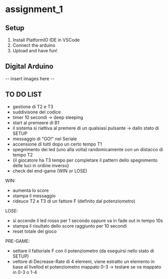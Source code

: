 # assignment_1
## Setup
1. Install PlatformIO IDE in VSCode
2. Connect the arduino
3. Upload and have fun!
## Digital Arduino 
-- insert images here --

## TO DO LIST
- gestione di T2 e T3
- suddivisone del codice 
- timer 10 secondi -> deep sleeping
- start al premeere di B1
- il sistema si riattiva al premere di un qualsiasi pulsante -> dallo stato di SETUP
- messaggio di "GO!" nel Seriale
- accensione di tutti dopo un certo tempo T1
- spegnimento dei led (uno alla volta) randomicamente con un distacco di tempo T2
- {il giocatore ha T3 tempo per completare il pattern dello spegnimento delle luci in ordine inverso}
- check del end-game (WIN or LOSE)

WIN:
- aumenta lo score
- stampa  il messaggio
- rideuce T2 e T3 di un fattore F (definito dal potenziometro)

LOSE:
- si accende il led rosso per 1 secondo oppure va in fade out in tempo 10s
- stampa il risultato dello score raggiunto per 10 secondi
- reset totale del gioco 

PRE-GAME:
- settare il fattoriale F con il potenziometro (da eseguirsi nello stato di SETUP)
- vettore di Decrease-Rate di 4 elemeni, viene estratto un elemento in base al livellod el potenziometro mappato 0-3
    -> testare se va mappato in 0-3 o 1-4